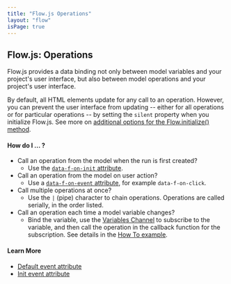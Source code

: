 ```yaml
---
title: "Flow.js Operations"
layout: "flow"
isPage: true
---
```


## Flow.js: Operations


Flow.js provides a data binding not only between model variables and your project's user interface, but also between model operations and your project's user interface. 

By default, all HTML elements update for any call to an operation. However, you can prevent the user interface from updating -- either for all operations or for particular operations -- by setting the `silent` property when you initialize Flow.js. See more on [additional options for the Flow.initialize() method](../generated/flow-js/).


#### How do I ... ?

* Call an operation from the model when the run is first created? 
	* Use the [`data-f-on-init` attribute](../generated/dom/attributes/events/init-event-attr/).
* Call an operation from the model on user action? 
	* Use a [`data-f-on-event` attribute](../generated/dom/attributes/events/default-event-attr/), for example `data-f-on-click`. 
* Call multiple operations at once? 
	* Use the `|` (pipe) character to chain operations. Operations are called serially, in the order listed.
* Call an operation each time a model variable changes?
	* Bind the variable, use the [Variables Channel](../generated/channels/variables-channel/) to subscribe to the variable, and then call the operation in the callback function for the subscription. See details in the [How To example](../../how_to/variable_operation/).


#### Learn More

* [Default event attribute](../generated/dom/attributes/events/default-event-attr/)
* [Init event attribute](../generated/dom/attributes/events/init-event-attr/)

